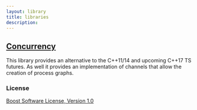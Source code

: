 ```yaml
---
layout: library
title: libraries
description: 
---
```


## [Concurrency](concurrency) ##
This library provides an alternative to the C++11/14 and upcoming C++17 TS futures. As well it provides an implementation of channels that allow the creation of process graphs.

### License ###
[Boost Software License, Version 1.0](http://www.boost.org/LICENSE_1_0.txt)

